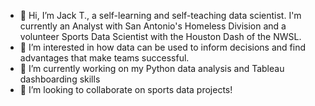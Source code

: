 - 👋 Hi, I’m Jack T., a self-learning and self-teaching data scientist. I'm currently an Analyst with San Antonio's Homeless Division and a volunteer Sports Data Scientist with the Houston Dash of the NWSL.
- 👀 I’m interested in how data can be used to inform decisions and find advantages that make teams successful.
- 🌱 I’m currently working on my Python data analysis and Tableau dashboarding skills
- 💞️ I’m looking to collaborate on sports data projects!


<!---
firstpitchstrike/firstpitchstrike is a ✨ special ✨ repository because its `README.md` (this file) appears on your GitHub profile.
You can click the Preview link to take a look at your changes.
--->
